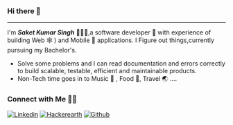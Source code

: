 ### Hi there 👋
---
I'm ***Saket Kumar Singh*** 🙋🏻‍♂️,a software developer 🚀 with experience of building Web 🕸️
) and Mobile 📱 applications. I Figure out things,currently pursuing my Bachelor's.


- Solve some problems and I can read documentation and errors correctly to build scalable, testable, efficient and maintainable products.
- Non-Tech time goes in to Music 🎵 , Food 🍜, Travel 🌏 ....

### Connect with Me 🤝🏻
[![Linkedin](https://img.shields.io/badge/Linkedin-saketssingh-blue&?style=for-the-badge&logo=linkedin&color=blue)](https://www.linkedin.com/in/saketssingh/)
[![Hackerearth](https://img.shields.io/badge/Hakerearth-saket273-blue&?style=for-the-badge&logo=hackerearth&color=blue)](https://www.hackerearth.com/@saket273)
[![Github](https://img.shields.io/badge/Github-saketsingh0078-blue&?style=for-the-badge&logo=github&color=blue)](https://github.com/saketsingh0078)

